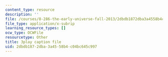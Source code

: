 ```yaml
---
content_type: resource
description: ''
file: /courses/8-286-the-early-universe-fall-2013/2dbdb1872dba3a4558b4c04bc645c997_MKPswx4hjec.srt
file_type: application/x-subrip
learning_resource_types: []
ocw_type: OCWFile
resourcetype: Other
title: 3play caption file
uid: 2dbdb187-2dba-3a45-58b4-c04bc645c997
---
```

